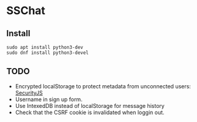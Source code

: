 # SSChat


## Install

```
sudo apt install python3-dev
sudo dnf install python3-devel
```


## TODO

- Encrypted localStorage to protect metadata from unconnected users: [SecurityJS](https://github.com/Parking-Master/SecurityJS.128#windowsecurestorage-api)
- Username in sign up form.
- Use IntexedDB instead of localStorage for message history
- Check that the CSRF cookie is invalidated when loggin out.
